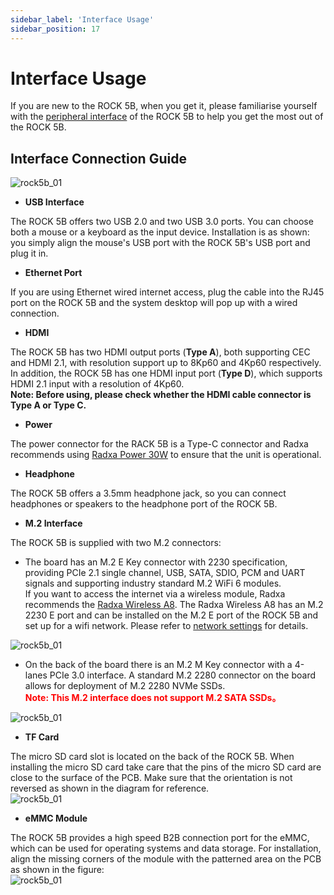 ```yaml
---
sidebar_label: 'Interface Usage'
sidebar_position: 17
---
```


# Interface Usage

If you are new to the ROCK 5B, when you get it, please familiarise yourself with the [peripheral interface](../hardware/hardware-details)  of the ROCK 5B to help you get the most out of the ROCK 5B.  

## Interface Connection Guide

![rock5b_01](/img/rock5b/rock5b-interface-1.webp)

- **USB Interface**  

The ROCK 5B offers two USB 2.0 and two USB 3.0 ports. You can choose both a mouse or a keyboard as the input device. 
Installation is as shown: you simply align the mouse's USB port with the ROCK 5B's USB port and plug it in.  

- **Ethernet Port**  

If you are using Ethernet wired internet access, 
plug the cable into the RJ45 port on the ROCK 5B and the system desktop will pop up with a wired connection.  

- **HDMI**  

The ROCK 5B has two HDMI output ports (**Type A**), both supporting CEC and HDMI 2.1, with resolution support up to 8Kp60 and 4Kp60 respectively.  
In addition, the ROCK 5B has one HDMI input port (**Type D**), which supports HDMI 2.1 input with a resolution of 4Kp60.  
**Note: Before using, please check whether the HDMI cable connector is Type A or Type C.**  

- **Power**  

The power connector for the RACK 5B is a Type-C connector and Radxa recommends using [Radxa Power 30W](/accessories/pd_30w) to ensure that the unit is operational.    

- **Headphone**

The ROCK 5B offers a 3.5mm headphone jack, so you can connect headphones or speakers to the headphone port of the ROCK 5B.  

- **M.2 Interface**  

The ROCK 5B is supplied with two M.2 connectors: 
  - The board has an M.2 E Key connector with 2230 specification, providing PCIe 2.1 single channel, USB, SATA, SDIO, PCM and UART signals and supporting industry standard M.2 WiFi 6 modules.  
If you want to access the internet via a wireless module, Radxa recommends the [Radxa Wireless A8](/accessories/wireless-a8). 
The Radxa Wireless A8 has an M.2 2230 E port and can be installed on the M.2 E port of the ROCK 5B and set up for a wifi network. 
Please refer to [network settings](/radxa-os/network) for details.  

![rock5b_01](/img/rock5b/rock5b-use-wireless.webp)

  - On the back of the board there is an M.2 M Key connector with a 4-lanes PCIe 3.0 interface. 
A standard M.2 2280 connector on the board allows for deployment of M.2 2280 NVMe SSDs.  
**<font color='red'>Note: This M.2 interface does not support M.2 SATA SSDs。</font>**    

![rock5b_01](/img/rock5b/rock5b-use-ssd.webp)

- **TF Card**  

The micro SD card slot is located on the back of the ROCK 5B. 
When installing the micro SD card take care that the pins of the micro SD card are close to the surface of the PCB. 
Make sure that the orientation is not reversed as shown in the diagram for reference.   
![rock5b_01](/img/rock5b/rock5b-interface-2.webp)   

- **eMMC Module**  

The ROCK 5B provides a high speed B2B connection port for the eMMC, which can be used for operating systems and data storage. 
For installation, align the missing corners of the module with the patterned area on the PCB as shown in the figure:    
![rock5b_01](/img/rock5b/rock5b-interface-3.webp)
